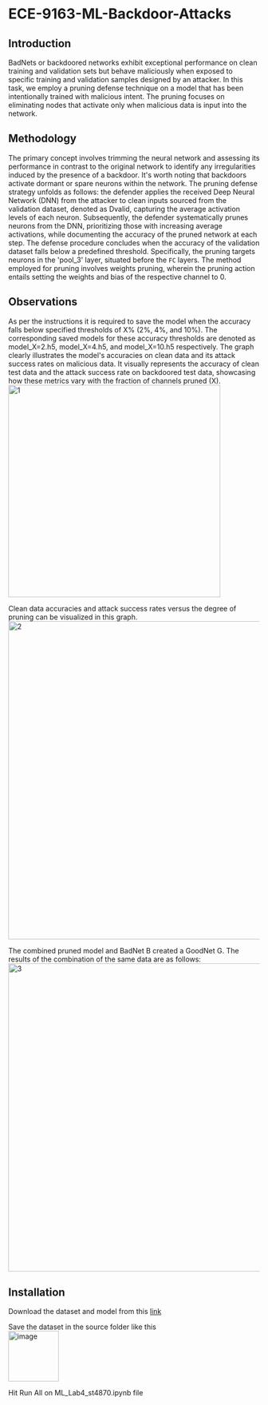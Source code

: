 # ECE-9163-ML-Backdoor-Attacks

## Introduction
BadNets or backdoored networks exhibit exceptional performance on clean training and validation sets but behave maliciously when exposed to specific training and validation samples designed by an attacker. In this task, we employ a pruning defense technique on a model that has been intentionally trained with malicious intent. The pruning focuses on eliminating nodes that activate only when malicious data is input into the network.

## Methodology
The primary concept involves trimming the neural network and assessing its performance in contrast to the original network to identify any irregularities induced by the presence of a backdoor. It's worth noting that backdoors activate dormant or spare neurons within the network. The pruning defense strategy unfolds as follows: the defender applies the received Deep Neural Network (DNN) from the attacker to clean inputs sourced from the validation dataset, denoted as Dvalid, capturing the average activation levels of each neuron. Subsequently, the defender systematically prunes neurons from the DNN, prioritizing those with increasing average activations, while documenting the accuracy of the pruned network at each step. The defense procedure concludes when the accuracy of the validation dataset falls below a predefined threshold. Specifically, the pruning targets neurons in the 'pool_3' layer, situated before the `FC` layers. The method employed for pruning involves weights pruning, wherein the pruning action entails setting the weights and bias of the respective channel to 0.

## Observations
As per the instructions it is required to save the model when the accuracy falls below specified thresholds of X% (2%, 4%, and 10%). The corresponding saved models for these accuracy thresholds are denoted as model_X=2.h5, model_X=4.h5, and model_X=10.h5 respectively.
The graph clearly illustrates the model's accuracies on clean data and its attack success rates on malicious data. It visually represents the accuracy of clean test data and the attack success rate on backdoored test data, showcasing how these metrics vary with the fraction of channels pruned (X).
<img width="425" alt="1" src="https://github.com/sharadTT/ECE-9163-ML-Backdoor-Attacks/assets/36073410/2780e7a5-0917-4240-9ed9-204683c4c2aa">

Clean data accuracies and attack success rates versus the degree of pruning can be visualized in this graph.
<img width="637" alt="2" src="https://github.com/sharadTT/ECE-9163-ML-Backdoor-Attacks/assets/36073410/ff42f86d-da8e-491f-bdc0-00f3d045c443">

The combined pruned model and BadNet B created a GoodNet G. The results of the combination of the same data are as follows:
<img width="617" alt="3" src="https://github.com/sharadTT/ECE-9163-ML-Backdoor-Attacks/assets/36073410/c86c9eed-357f-42f8-9775-5c8388f2fc37">

## Installation
Download the dataset and model from this [link](https://github.com/csaw-hackml/CSAW-HackML-2020/tree/master/lab3)

Save the dataset in the source folder like this<br>
<img width="101" alt="image" src="https://github.com/sharadTT/ECE-9163-ML-Backdoor-Attacks/assets/36073410/f4a7d4ed-ef9f-49bf-a0e9-53b1acc69865">

Hit Run All on ML_Lab4_st4870.ipynb file
